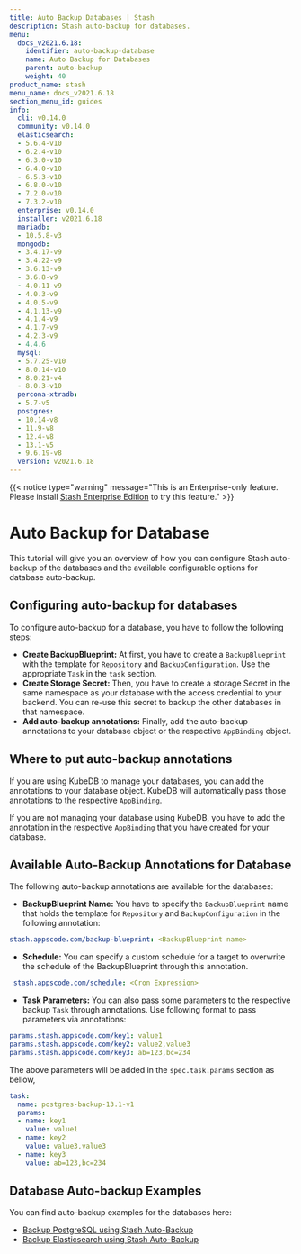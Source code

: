 ```yaml
---
title: Auto Backup Databases | Stash
description: Stash auto-backup for databases.
menu:
  docs_v2021.6.18:
    identifier: auto-backup-database
    name: Auto Backup for Databases
    parent: auto-backup
    weight: 40
product_name: stash
menu_name: docs_v2021.6.18
section_menu_id: guides
info:
  cli: v0.14.0
  community: v0.14.0
  elasticsearch:
  - 5.6.4-v10
  - 6.2.4-v10
  - 6.3.0-v10
  - 6.4.0-v10
  - 6.5.3-v10
  - 6.8.0-v10
  - 7.2.0-v10
  - 7.3.2-v10
  enterprise: v0.14.0
  installer: v2021.6.18
  mariadb:
  - 10.5.8-v3
  mongodb:
  - 3.4.17-v9
  - 3.4.22-v9
  - 3.6.13-v9
  - 3.6.8-v9
  - 4.0.11-v9
  - 4.0.3-v9
  - 4.0.5-v9
  - 4.1.13-v9
  - 4.1.4-v9
  - 4.1.7-v9
  - 4.2.3-v9
  - 4.4.6
  mysql:
  - 5.7.25-v10
  - 8.0.14-v10
  - 8.0.21-v4
  - 8.0.3-v10
  percona-xtradb:
  - 5.7-v5
  postgres:
  - 10.14-v8
  - 11.9-v8
  - 12.4-v8
  - 13.1-v5
  - 9.6.19-v8
  version: v2021.6.18
---
```


{{< notice type="warning" message="This is an Enterprise-only feature. Please install [Stash Enterprise Edition](/docs/v2021.6.18/setup/install/enterprise) to try this feature." >}}

# Auto Backup for Database

This tutorial will give you an overview of how you can configure Stash auto-backup of the databases and the available configurable options for database auto-backup.

## Configuring auto-backup for databases

To configure auto-backup for a database, you have to follow the following steps:

- **Create BackupBlueprint:** At first, you have to create a `BackupBlueprint` with the template for `Repository` and `BackupConfiguration`. Use the appropriate `Task` in the `task` section.
- **Create Storage Secret:** Then, you have to create a storage Secret in the same namespace as your database with the access credential to your backend. You can re-use this secret to backup the other databases in that namespace.
- **Add auto-backup annotations:** Finally, add the auto-backup annotations to your database object or the respective `AppBinding` object.

## Where to put auto-backup annotations

If you are using KubeDB to manage your databases, you can add the annotations to your database object. KubeDB will automatically pass those annotations to the respective `AppBinding`.

If you are not managing your database using KubeDB, you have to add the annotation in the respective `AppBinding` that you have created for your database.

## Available Auto-Backup Annotations for Database

The following auto-backup annotations are available for the databases:

- **BackupBlueprint Name:** You have to specify the `BackupBlueprint` name that holds the template for `Repository` and `BackupConfiguration` in the following annotation:

```yaml
stash.appscode.com/backup-blueprint: <BackupBlueprint name>
```

- **Schedule:** You can specify a custom schedule for a target to overwrite the schedule of the BackupBlueprint through this annotation.

```yaml
 stash.appscode.com/schedule: <Cron Expression>
```

- **Task Parameters:** You can also pass some parameters to the respective backup `Task` through annotations. Use following format to pass parameters via annotations:

```yaml
params.stash.appscode.com/key1: value1
params.stash.appscode.com/key2: value2,value3
params.stash.appscode.com/key3: ab=123,bc=234
```

The above parameters will be added in the `spec.task.params` section as bellow,

```yaml
task:
  name: postgres-backup-13.1-v1
  params:
  - name: key1
    value: value1
  - name: key2
    value: value3,value3
  - name: key3
    value: ab=123,bc=234
```

## Database Auto-backup Examples

You can find auto-backup examples for the databases here:

- [Backup PostgreSQL using Stash Auto-Backup](/docs/v2021.6.18/addons/postgres/auto-backup/)
- [Backup Elasticsearch using Stash Auto-Backup](/docs/v2021.6.18/addons/elasticsearch/auto-backup/)
